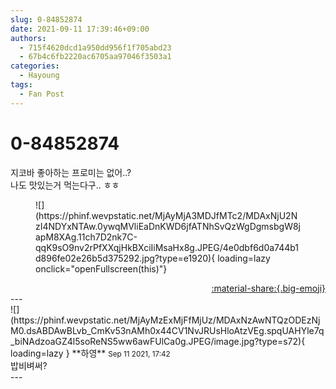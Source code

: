 ```yaml
---
slug: 0-84852874
date: 2021-09-11 17:39:46+09:00
authors:
  - 715f4620dcd1a950dd956f1f705abd23
  - 67b4c6fb2220ac6705aa97046f3503a1
categories:
  - Hayoung
tags:
  - Fan Post
---
```


# 0-84852874

<div class="post-container" markdown="1">
<div class="content-container md-sidebar__scrollwrap" markdown="1">

지코바 좋아하는 프로미는 없어..?<br>나도 맛있는거 먹는다구.. ㅎㅎ
<figure markdown="1">
![](https://phinf.wevpstatic.net/MjAyMjA3MDJfMTc2/MDAxNjU2NzI4NDYxNTAw.0ywqMVliEaDnKWD6jfATNhSvQzWgDgmsbgW8japM8XAg.11ch7D2nk7C-qqK9sO9nv2rPfXXqjHkBXciIiMsaHx8g.JPEG/4e0dbf6d0a744b1d896fe02e26b5d375292.jpg?type=e1920){ loading=lazy onclick="openFullscreen(this)"}
</figure>


</div>
</div>

<div style="text-align: right;" markdown="1">
<a href="https://weverse.io/fromis9/fanpost/0-84852874" style="text-align: right;">:material-share:{.big-emoji}</a>
</div>
---

<div class="comments-container md-sidebar__scrollwrap" markdown="1">
<div class="comment" markdown="1">
<div class='id-container' markdown="1">
![](https://phinf.wevpstatic.net/MjAyMzExMjFfMjUz/MDAxNzAwNTQzODEzNjM0.dsABDAwBLvb_CmKv53nAMh0x44CV1NvJRUsHloAtzVEg.spqUAHYle7q_biNAdzoaGZ4l5soReNS5ww6awFUlCa0g.JPEG/image.jpg?type=s72){ loading=lazy }
**<span class="artist">하영</span>** <small>Sep 11 2021, 17:42</small><br>
</div>
<div class='comment-body' markdown="1">
밥비벼써?
</div>
</div>
</div>
---
